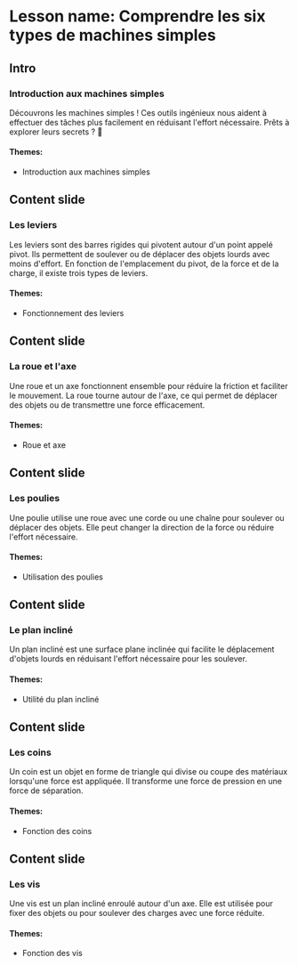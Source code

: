 # Lesson name: Comprendre les six types de machines simples

## Intro

### Introduction aux machines simples

Découvrons les machines simples ! Ces outils ingénieux nous aident à effectuer des tâches plus facilement en réduisant l'effort nécessaire. Prêts à explorer leurs secrets ? 🚀

#### **Themes:**
- Introduction aux machines simples

## Content slide

### Les leviers

Les leviers sont des barres rigides qui pivotent autour d'un point appelé pivot. Ils permettent de soulever ou de déplacer des objets lourds avec moins d'effort. En fonction de l'emplacement du pivot, de la force et de la charge, il existe trois types de leviers.

#### **Themes:**
- Fonctionnement des leviers

## Content slide

### La roue et l'axe

Une roue et un axe fonctionnent ensemble pour réduire la friction et faciliter le mouvement. La roue tourne autour de l'axe, ce qui permet de déplacer des objets ou de transmettre une force efficacement.

#### **Themes:**
- Roue et axe

## Content slide

### Les poulies

Une poulie utilise une roue avec une corde ou une chaîne pour soulever ou déplacer des objets. Elle peut changer la direction de la force ou réduire l'effort nécessaire.

#### **Themes:**
- Utilisation des poulies

## Content slide

### Le plan incliné

Un plan incliné est une surface plane inclinée qui facilite le déplacement d'objets lourds en réduisant l'effort nécessaire pour les soulever.

#### **Themes:**
- Utilité du plan incliné

## Content slide

### Les coins

Un coin est un objet en forme de triangle qui divise ou coupe des matériaux lorsqu'une force est appliquée. Il transforme une force de pression en une force de séparation.

#### **Themes:**
- Fonction des coins

## Content slide

### Les vis

Une vis est un plan incliné enroulé autour d'un axe. Elle est utilisée pour fixer des objets ou pour soulever des charges avec une force réduite.

#### **Themes:**
- Fonction des vis
